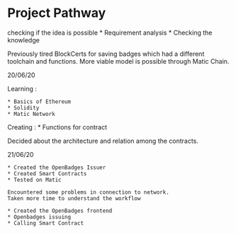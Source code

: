 # Project Pathway

checking if the idea is possible
	* Requirement analysis
	* Checking the knowledge

Previously tired BlockCerts for saving badges which had a different toolchain and functions.
More viable model is possible through Matic Chain.

20/06/20

Learning :

	* Basics of Ethereum
	* Solidity 
	* Matic Network

Creating :
	* Functions for contract



Decided about the architecture and relation among the contracts.


21/06/20

	* Created the OpenBadges Issuer
	* Created Smart Contracts
	* Tested on Matic 
	
	Encountered some problems in connection to network.
	Taken more time to understand the workflow

	* Created the OpenBadges frontend 
	* Openbadges issuing 
	* Calling Smart Contract

